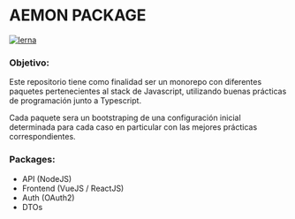 # AEMON PACKAGE

[![lerna](https://img.shields.io/badge/maintained%20with-lerna-cc00ff.svg)](https://lerna.js.org/)

### Objetivo:
Este repositorio tiene como finalidad ser un monorepo con diferentes paquetes pertenecientes al stack de Javascript, utilizando buenas prácticas de programación junto a Typescript.

Cada paquete sera un bootstraping de una configuración inicial determinada para cada caso en particular con las mejores prácticas correspondientes.

### Packages:
 - API (NodeJS)
 - Frontend (VueJS / ReactJS)
 - Auth (OAuth2)
 - DTOs
 
 
